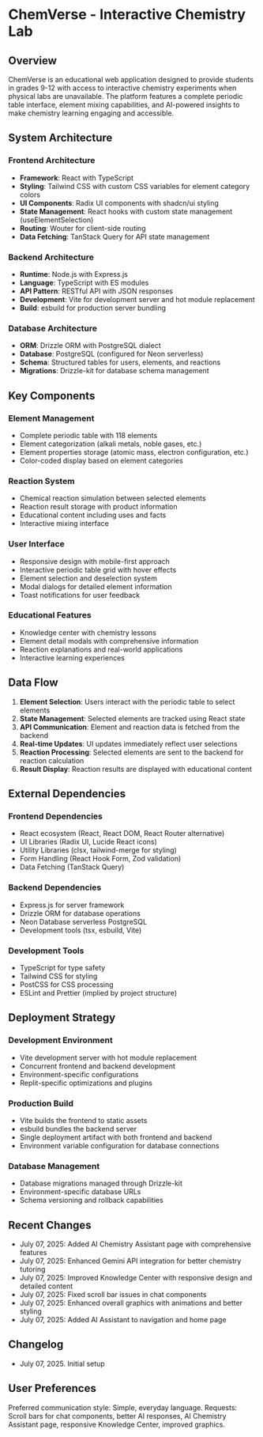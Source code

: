 # ChemVerse - Interactive Chemistry Lab

## Overview

ChemVerse is an educational web application designed to provide students in grades 9-12 with access to interactive chemistry experiments when physical labs are unavailable. The platform features a complete periodic table interface, element mixing capabilities, and AI-powered insights to make chemistry learning engaging and accessible.

## System Architecture

### Frontend Architecture
- **Framework**: React with TypeScript
- **Styling**: Tailwind CSS with custom CSS variables for element category colors
- **UI Components**: Radix UI components with shadcn/ui styling
- **State Management**: React hooks with custom state management (useElementSelection)
- **Routing**: Wouter for client-side routing
- **Data Fetching**: TanStack Query for API state management

### Backend Architecture
- **Runtime**: Node.js with Express.js
- **Language**: TypeScript with ES modules
- **API Pattern**: RESTful API with JSON responses
- **Development**: Vite for development server and hot module replacement
- **Build**: esbuild for production server bundling

### Database Architecture
- **ORM**: Drizzle ORM with PostgreSQL dialect
- **Database**: PostgreSQL (configured for Neon serverless)
- **Schema**: Structured tables for users, elements, and reactions
- **Migrations**: Drizzle-kit for database schema management

## Key Components

### Element Management
- Complete periodic table with 118 elements
- Element categorization (alkali metals, noble gases, etc.)
- Element properties storage (atomic mass, electron configuration, etc.)
- Color-coded display based on element categories

### Reaction System
- Chemical reaction simulation between selected elements
- Reaction result storage with product information
- Educational content including uses and facts
- Interactive mixing interface

### User Interface
- Responsive design with mobile-first approach
- Interactive periodic table grid with hover effects
- Element selection and deselection system
- Modal dialogs for detailed element information
- Toast notifications for user feedback

### Educational Features
- Knowledge center with chemistry lessons
- Element detail modals with comprehensive information
- Reaction explanations and real-world applications
- Interactive learning experiences

## Data Flow

1. **Element Selection**: Users interact with the periodic table to select elements
2. **State Management**: Selected elements are tracked using React state
3. **API Communication**: Element and reaction data is fetched from the backend
4. **Real-time Updates**: UI updates immediately reflect user selections
5. **Reaction Processing**: Selected elements are sent to the backend for reaction calculation
6. **Result Display**: Reaction results are displayed with educational content

## External Dependencies

### Frontend Dependencies
- React ecosystem (React, React DOM, React Router alternative)
- UI Libraries (Radix UI, Lucide React icons)
- Utility Libraries (clsx, tailwind-merge for styling)
- Form Handling (React Hook Form, Zod validation)
- Data Fetching (TanStack Query)

### Backend Dependencies
- Express.js for server framework
- Drizzle ORM for database operations
- Neon Database serverless PostgreSQL
- Development tools (tsx, esbuild, Vite)

### Development Tools
- TypeScript for type safety
- Tailwind CSS for styling
- PostCSS for CSS processing
- ESLint and Prettier (implied by project structure)

## Deployment Strategy

### Development Environment
- Vite development server with hot module replacement
- Concurrent frontend and backend development
- Environment-specific configurations
- Replit-specific optimizations and plugins

### Production Build
- Vite builds the frontend to static assets
- esbuild bundles the backend server
- Single deployment artifact with both frontend and backend
- Environment variable configuration for database connections

### Database Management
- Database migrations managed through Drizzle-kit
- Environment-specific database URLs
- Schema versioning and rollback capabilities

## Recent Changes
- July 07, 2025: Added AI Chemistry Assistant page with comprehensive features
- July 07, 2025: Enhanced Gemini API integration for better chemistry tutoring
- July 07, 2025: Improved Knowledge Center with responsive design and detailed content
- July 07, 2025: Fixed scroll bar issues in chat components
- July 07, 2025: Enhanced overall graphics with animations and better styling
- July 07, 2025: Added AI Assistant to navigation and home page

## Changelog
- July 07, 2025. Initial setup

## User Preferences

Preferred communication style: Simple, everyday language.
Requests: Scroll bars for chat components, better AI responses, AI Chemistry Assistant page, responsive Knowledge Center, improved graphics.